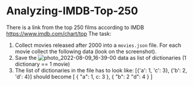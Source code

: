 # Analyzing-IMDB-Top-250
There is a link from the top 250 films according to IMDB https://www.imdb.com/chart/top
The task:
1. Collect movies released after 2000 into a `movies.json` file. For each movie collect the following data (look on the screenshot).
2. Save the ![photo_2022-08-09_16-39-00](https://user-images.githubusercontent.com/56909624/183663607-857ce17d-1646-478c-8c8e-7af486a7e94e.jpg)
data as list of dictionaries (1 dictionary == 1 movie)
3. The list of dictionaries in the file has to look like:
[{'a': 1, 'c': 3}, {'b': 2, 'd': 4}]
should become
[
    {
        "a": 1,
        c: 3
    },
    {
        "b": 2
        "d": 4
    }
]
